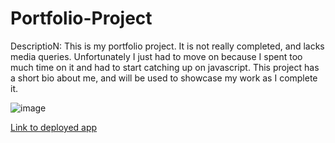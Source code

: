 # Portfolio-Project

DescriptioN: This is my portfolio project. It is not really completed, and lacks media queries. Unfortunately I just had to move on because I spent too much time on it and had to start catching up on javascript. This project has a short bio about me, and will be used to showcase my work as I complete it.

![image](./assets/images/screencap.png)

[Link to deployed app](https://maxdamoe.github.io/Portfolio-Project/)
